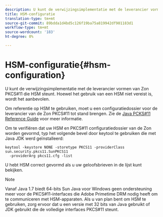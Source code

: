 ```yaml
---
description: U kunt de verwijzingsimplementatie met de leverancier vormen van Zon PKCS#11 die HSM steunt. Hoewel het gebruik van een HSM niet vereist is, wordt het aanbevolen.
title: HSM-configuratie
translation-type: tm+mt
source-git-commit: 89bdda1d4bd5c126f19ba75a819942df901183d1
workflow-type: tm+mt
source-wordcount: '183'
ht-degree: 0%

---
```



# HSM-configuratie{#hsm-configuration}

U kunt de verwijzingsimplementatie met de leverancier vormen van Zon PKCS#11 die HSM steunt. Hoewel het gebruik van een HSM niet vereist is, wordt het aanbevolen.

Om referentie op HSM te gebruiken, moet u een configuratiedossier voor de leverancier van de Zon PKCS#11 tot stand brengen. Zie de [Java PCKS#11 Reference Guide](https://docs.oracle.com/javase/1.5.0/docs/guide/security/p11guide.html) voor meer informatie.

Om te verifiëren dat uw HSM en PKCS#11 configuratiedossier van de Zon worden gevormd, typ het volgende bevel door keytool te gebruiken die met Java JDK werd geïnstalleerd:

```
keytool -keystore NONE -storetype PKCS11 -providerClass sun.security.pkcs11.SunPKCS11 
  -providerArg pkcs11.cfg -list
```

U hebt HSM correct gevormd als u uw geloofsbrieven in de lijst kunt bekijken.

>[!NOTE]
>
>Vanaf Java 1.7 biedt 64-bits Sun Java voor Windows geen ondersteuning meer voor de PKCS#11-interfaces die Adobe Primetime DRM nodig heeft om te communiceren met HSM-apparaten. Als u van plan bent om HSM te gebruiken, zorg ervoor dat u een versie met 32 bits van Java gebruikt of JDK gebruikt die de volledige interfaces PKCS#11 steunt.

